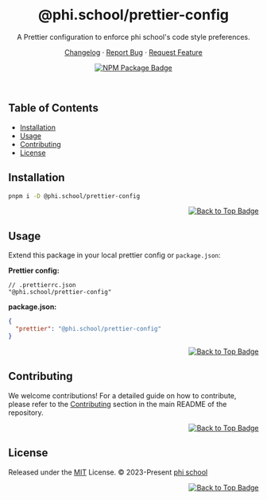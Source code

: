 <a name="readme-top"></a>

<br/>

<div align="center">

<h1>@phi.school/prettier-config</h1>

<p>
  A Prettier configuration to enforce phi school's code style preferences.
</p>

<!-- Quick Project Links -->

[Changelog][changelog-link] · [Report Bug][github-issues-link] · [Request Feature][github-issues-link]

<!-- Shield Group -->

[![NPM Package Badge][npm-shield]][npm-link]

</div>

<br/>

## Table of Contents

- [Installation](#installation)
- [Usage](#usage)
- [Contributing](#contributing)
- [License](#license)

## Installation

```sh
pnpm i -D @phi.school/prettier-config
```

<div align="right">
  
[![Back to Top Badge][back-to-top]](#readme-top)

</div>

## Usage

Extend this package in your local prettier config or `package.json`:

**Prettier config:**

```jsonc
// .prettierrc.json
"@phi.school/prettier-config"
```

**package.json:**

```json
{
  "prettier": "@phi.school/prettier-config"
}
```

<div align="right">
  
[![Back to Top Badge][back-to-top]](#readme-top)

</div>

## Contributing

We welcome contributions! For a detailed guide on how to contribute, please refer to the [Contributing](../../README.md#contributing) section in the main README of the repository.

<div align="right">
  
[![Back to Top Badge][back-to-top]](#readme-top)

</div>

## License

Released under the [MIT](./LICENSE) License. © 2023-Present [phi school](https://phi.school)

<div align="right">
  
[![Back to Top Badge][back-to-top]](#readme-top)

</div>

<!-- Link Group -->

[back-to-top]: https://img.shields.io/badge/-⇧_Back_To_Top-black?style=flat-square
[changelog-link]: ./CHANGELOG.md
[github-issues-link]: https://github.com/phi-school/config/issues
[license]: ./LICENSE
[npm-link]: https://www.npmjs.com/package/@phi.school/prettier-config
[npm-shield]: https://img.shields.io/npm/v/@phi.school/prettier-config?color=black&style=for-the-badge
